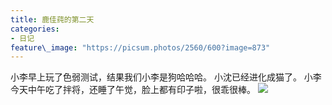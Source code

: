```yaml
---
title: 鹿佳莼的第二天
categories:
- 日记
feature\_image: "https://picsum.photos/2560/600?image=873"
---
```


小李早上玩了色弱测试，结果我们小李是狗哈哈哈。
小沈已经进化成猫了。
小李今天中午吃了拌将，还睡了午觉，脸上都有印子啦，很乖很棒。
![][image-1]


[image-1]:	assets/img/WechatIMG96759.jpeg